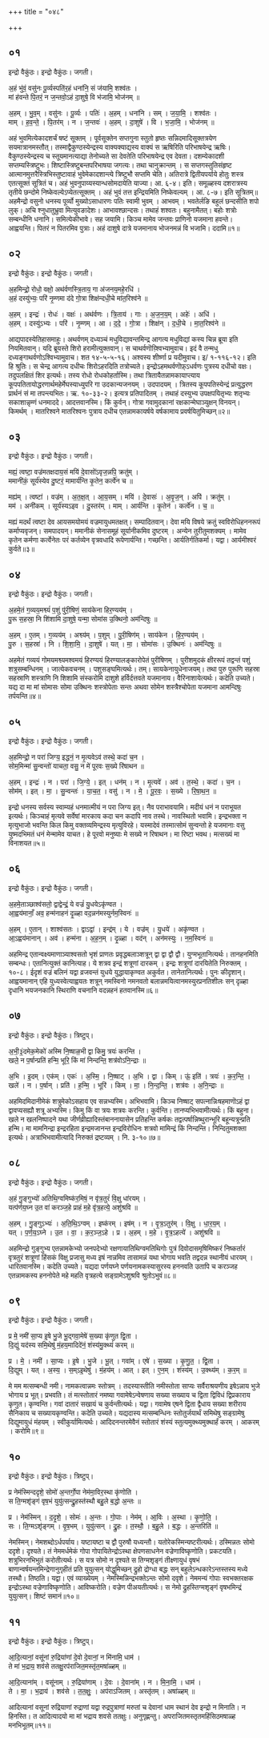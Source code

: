 +++
title = "०४८"

+++


## ०१
इन्द्रो वैकुंठः। इन्द्रो वैकुंठः। जगती।

अ॒हं भु॑वं॒ वसु॑नः पू॒र्व्यस्पति॑र॒हं धना॑नि॒ सं ज॑यामि॒ शश्व॑तः ।  
मां ह॑वन्ते पि॒तरं॒ न ज॒न्तवो॒ऽहं दा॒शुषे॒ वि भ॑जामि॒ भोज॑नम् ॥

अ॒हम् । भु॒व॒म् । वसु॑नः । पू॒र्व्यः । पतिः॑ । अ॒हम् । धना॑नि । सम् । ज॒या॒मि॒ । शश्व॑तः ।  
माम् । ह॒व॒न्ते॒ । पि॒तर॑म् । न । ज॒न्तवः॑ । अ॒हम् । दा॒शुषे॑ । वि । भ॒जा॒मि॒ । भोज॑नम् ॥

अहं भुवमित्येकादशर्चं षष्टं सूक्तम् । पूर्वसूक्तेन सप्तगुना स्तुतो हृष्तः सन्निदमादिसूक्तत्रयेण सयमात्रानमस्तौत्। तस्माद्वैकुण्ठस्येन्द्रस्य वाक्यक्याद्यस्य वाक्यं स ऋषिरिति परिभाषयेन्द्र ऋषिः। वैकुण्ठस्येन्द्रस्य च स्तूयमानत्याद्या तेनोच्यते सा देवतेति परिभाषयेन्द्र एव देवता। दशम्येकादशी सप्तम्यस्त्रिष्टुभः। शिष्टास्त्रिष्टुबन्तपरिभाषया जगत्यः। तथा चानुक्रान्तम् । स सप्तगस्तुतिसंहृष्ट आत्मानमुत्तरैस्त्रिभिस्तुष्टावाहं भुवेमेकादशान्त्ये त्रिष्टुभौ सप्तमि चेति। अतिरात्रे द्वितीयपर्याये होतुः शस्त्र एतत्सूक्तं सूत्रितं च। अहं भुवनुपाय्यस्यान्धसोमदायेति याज्या। आ. ६-४। इति। समूळ्हस्य दशरात्रस्य तृतीये छन्दोमे निष्केवल्येऽप्येतत्सूक्तम् । अहं भुवं तत्त इन्द्रियमिति निष्केवल्यम् । आ. ८-७। इति सूत्रितम्॥अहमैन्द्रो वसुनो धनस्य पूर्व्यो मुख्योऽसाधारणः पतिः स्वामी भुवम् । आभवम् । भवतेर्लङि बहुलं छन्दसीति शपो लुक्। अचि श्नुधातुभ्रुवा मित्युवङादेशः। आभावश्छान्दसः। तथाहं शश्वतः। बहुनामैतत्। बहोः शत्रोः सम्बन्धीनि धनानि। समित्येकीभावे। सह जयामि। किञ्च मामेव जन्तवः प्राणिनो यजमाना हवन्ते। आह्वयन्ति। पितरं न पितरमिव पुत्राः। अहं दाशुषे दात्रे यजमानाय भोजनमन्नं वि भजामि। ददामि॥१॥

## ०२
इन्द्रो वैकुंठः। इन्द्रो वैकुंठः। जगती।

अ॒हमिन्द्रो॒ रोधो॒ वक्षो॒ अथ॑र्वणस्त्रि॒ताय॒ गा अ॑जनय॒महे॒रधि॑ ।  
अ॒हं दस्यु॑भ्यः॒ परि॑ नृ॒म्णमा द॑दे गो॒त्रा शिक्ष॑न्दधी॒चे मा॑त॒रिश्व॑ने ॥

अ॒हम् । इन्द्रः॑ । रोधः॑ । वक्षः॑ । अथ॑र्वणः । त्रि॒ताय॑ । गाः । अ॒ज॒न॒य॒म् । अहेः॑ । अधि॑ ।  
अ॒हम् । दस्यु॑ऽभ्यः । परि॑ । नृ॒म्णम् । आ । द॒दे॒ । गो॒त्रा । शिक्ष॑न् । द॒धी॒चे । मा॒त॒रिश्व॑ने ॥

आद्यपादस्येतिहासमाहुः। अथर्वणम् दध्यञ्चं मधुविद्यावन्तमिन्द्र आगत्य मधुविद्यां कस्य चिन्न ब्रूया इति नियमितवान्। यदि ब्रूयस्ते शिरो हरामीत्युक्तवान्। स चाथर्वणॊय़्श्विभ्यामुवाच। इदं वै तन्मधु दध्यङ्गाथर्वणोऽश्विभ्यामुवाच। शत १४-५-५-१६। अश्वस्य शीर्ष्णा प्र यदीमुवाच। इ/ १-११६-१२। इति हि श्रुतिः। स चेन्द्र आगत्य दधीचः शिरोऽहरदिति तत्रोच्यते। इन्द्रोऽहमथर्वणॊफ़्ऽधर्वणः पुत्रस्य दधीचो वक्षः। तदुपलक्षितं शिर इत्यर्थः। तस्य रोधो रोधकोहर्तास्मि। तथा त्रितायैतन्नामकायाप्त्याय कूपपतितायोद्धरणार्थमहेर्मेघस्याध्युपरि गा उदकान्यजनयम् । उदपादयम् । त्रितस्य कूपपतिस्येन्द्रं प्रत्युद्धरण प्रार्थनं सं मा तपन्त्यभितः। ऋ. १०-३३-२। इत्यत्र प्रतिपादितम् । तथाहं दस्युभ्य उपक्षपयितृभ्यः शतृभ्यः सकाशान्नृम्णं धनमाददे। आदत्तवानस्मि। किं कुर्वन्। गोत्रा गवामुदकानां रक्षकान्मेघाञ्युक्षन् विनयन्। किमर्थम् । मातरिश्वने मातरिश्वनः पुत्राय दधीच एतन्नामकायर्षये वर्षकामाय प्रवर्षयितुमिच्छन्॥२॥

## ०३
इन्द्रो वैकुंठः। इन्द्रो वैकुंठः। जगती।

मह्यं॒ त्वष्टा॒ वज्र॑मतक्षदाय॒सं मयि॑ दे॒वासो॑ऽवृज॒न्नपि॒ क्रतु॑म् ।  
ममानी॑कं॒ सूर्य॑स्येव दु॒ष्टरं॒ मामार्य॑न्ति कृ॒तेन॒ कर्त्वे॑न च ॥

मह्य॑म् । त्वष्टा॑ । वज्र॑म् । अ॒त॒क्ष॒त् । आ॒य॒सम् । मयि॑ । दे॒वासः॑ । अ॒वृ॒ज॒न् । अपि॑ । क्रतु॑म् ।  
मम॑ । अनी॑कम् । सूर्य॑स्यऽइव । दु॒स्तर॑म् । माम् । आर्य॑न्ति । कृ॒तेन॑ । कर्त्वे॑न । च॒ ॥

मह्यं मदर्थं त्वष्टा देव आयसमयोमयं वज्रमायुधमतक्षत्। सम्पादितवान्। देवा मयि विषये क्रतुं स्वविरोधिहननरूपं कर्माप्यवृजन्। समपादयन्। ममानीकं सेनासमूहं सूर्यानीकमिव दुष्टरम् । अन्येन तुरीतुमशक्यम् । मामेव कृतेन कर्मणा कर्त्वेनेतः परं कर्तव्येन वृत्रवधादि रूपेणार्यन्ति। गच्छन्ति। आर्यतिर्गतिकर्मा। यद्वा। आर्यमीश्वरं कुर्वते॥३॥

## ०४
इन्द्रो वैकुंठः। इन्द्रो वैकुंठः। जगती।

अ॒हमे॒तं ग॒व्यय॒मश्व्यं॑ प॒शुं पु॑री॒षिणं॒ साय॑केना हिर॒ण्यय॑म् ।  
पु॒रू स॒हस्रा॒ नि शि॑शामि दा॒शुषे॒ यन्मा॒ सोमा॑स उ॒क्थिनो॒ अम॑न्दिषुः ॥

अ॒हम् । ए॒तम् । ग॒व्यय॑म् । अश्व्य॑म् । प॒शुम् । पु॒री॒षिण॑म् । साय॑केन । हि॒र॒ण्यय॑म् ।  
पु॒रु । स॒हस्रा॑ । नि । शि॒शा॒मि॒ । दा॒शुषे॑ । यत् । मा॒ । सोमा॑सः । उ॒क्थिनः॑ । अम॑न्दिषुः ॥

अहमेतं गव्ययं गोमयमश्व्यमश्वमयं हिरण्ययं हिरण्यालङ्कारोपेतं पुरीषिणम् । पुरीशमुदकं क्षीररूपं तद्वन्तं पशुं शत्रुसम्बन्धिनम् । जात्येकवचनम् । पशुसङ्घमित्यर्थः। तम्। सायकेनायुधेनाजयम्। तथा पुरु पुरूणि सहस्रा सहस्राणि शस्त्राणि नि शिशामि संस्करोमि दाशुशे हर्विर्दत्तवते यजमानाय। वैरिनाशायेत्यर्थः। कदेति उच्यते। यद्य दा मा मां सोमासः सोमा उक्थिनः शस्त्रोपेताः सन्तः अथवा सोमेन शस्त्रैश्चोपेता यजमाना आमन्दिषुः तर्पयन्ति॥४॥

## ०५
इन्द्रो वैकुंठः। इन्द्रो वैकुंठः। जगती।

अ॒हमिन्द्रो॒ न परा॑ जिग्य॒ इद्धनं॒ न मृ॒त्यवेऽव॑ तस्थे॒ कदा॑ च॒न ।  
सोम॒मिन्मा॑ सु॒न्वन्तो॑ याचता॒ वसु॒ न मे॑ पूरवः स॒ख्ये रि॑षाथन ॥

अ॒हम् । इन्द्रः॑ । न । परा॑ । जि॒ग्ये॒ । इत् । धन॑म् । न । मृ॒त्यवे॑ । अव॑ । त॒स्थे॒ । कदा॑ । च॒न ।  
सोम॑म् । इत् । मा॒ । सु॒न्वन्तः॑ । या॒च॒त॒ । वसु॑ । न । मे॒ । पू॒र॒वः॒ । स॒ख्ये । रि॒षा॒थ॒न॒ ॥

इन्द्रो धनस्य सर्वस्य स्वाम्यहं धनमात्मीयं न परा जिग्य इत्। नैव पराभावयामि। मदीयं धनं न पराभूयत इत्यर्थः। किञ्चाहं मृत्यवे सर्वेषां मारकाय कदा चन कदापि नाव तस्थे। नावस्थितो भवामि। इन्द्रभक्ता न मृत्युभाजो भवन्ति किल किमु वक्तव्यमिन्द्रस्य मृत्युविरहे। यस्मादेवं तस्मात्सोमं सुन्वन्तो हे यजमानाः वसु युष्मदभिमतं धनं मेन्मामेव याचत। हे पूरवो मनुष्याः मे सख्ये न रिषाथन। मा रिष्टा भवथ। मत्सख्यं मा विनाशयत॥५॥

## ०६
इन्द्रो वैकुंठः। इन्द्रो वैकुंठः। जगती।

अ॒हमे॒ताञ्छाश्व॑सतो॒ द्वाद्वेन्द्रं॒ ये वज्रं॑ यु॒धयेऽकृ॑ण्वत ।  
आ॒ह्वय॑मानाँ॒ अव॒ हन्म॑नाहनं दृ॒ळ्हा वद॒न्नन॑मस्युर्नम॒स्विनः॑ ॥

अ॒हम् । ए॒तान् । शाश्व॑सतः । द्वाऽद्वा॑ । इन्द्र॑म् । ये । वज्र॑म् । यु॒धये॑ । अकृ॑ण्वत ।  
आ॒ऽह्वय॑मानान् । अव॑ । हन्म॑ना । अ॒ह॒न॒म् । दृ॒ळ्हा । वद॑न् । अन॑मस्युः । न॒म॒स्विनः॑ ॥

अहमिन्द्र एतान्वक्ष्यमाणाञ्याश्वसतो भृशं प्राणतः प्रवृद्धबलाञ्शत्रून् द्वा द्वा द्वौ द्वौ। युग्मभूतानित्यर्थः। तानहनमिति सम्बन्धः। एतानित्युक्तं कानित्याह। ये शत्रव इन्द्रं शत्रूणां दारकम् । इन्द्रः शत्रूणां दारयितेति निरुक्तम् । १०-८। ईदृशं वज्रं बलिनं यद्वा व्रजवन्तं युधये युद्धायाकृण्वत अकुर्वत। तानेतानित्यर्थः। पुनः कीदृशान्। आह्वयमानान् एहि युध्यस्वेत्याह्वयतः शत्रून् नमस्विनो नमनवतो बलान्नमयित्वानमस्युरप्रनतिशीलः सन् दृळ्हा दृधानि भयजनकानि स्थिराणि वचनानि वदन्नहनं हतवानस्मि॥६॥

## ०७
इन्द्रो वैकुंठः। इन्द्रो वैकुंठः। त्रिष्टुप्।

अ॒भी॒३॒॑दमेक॒मेको॑ अस्मि नि॒ष्षाळ॒भी द्वा किमु॒ त्रयः॑ करन्ति ।  
खले॒ न प॒र्षान्प्रति॑ हन्मि॒ भूरि॒ किं मा॑ निन्दन्ति॒ शत्र॑वोऽनि॒न्द्राः ॥

अ॒भि । इ॒दम् । एक॑म् । एकः॑ । अ॒स्मि॒ । नि॒ष्षाट् । अ॒भि । द्वा । किम् । ऊं॒ इति॑ । त्रयः॑ । क॒र॒न्ति॒ ।  
खले॑ । न । प॒र्षान् । प्रति॑ । ह॒न्मि॒ । भूरि॑ । किम् । मा॒ । नि॒न्द॒न्ति॒ । शत्र॑वः । अ॒नि॒न्द्राः ॥

अहमिदमिदानीमेकं शत्रुमेकोऽसहाय एव सन्नभ्यस्मि। अभिभवामि। किञ्च निष्षाट् सपत्नान्निःषहमाणॊऽहं द्वा द्वावप्यसह्यौ शत्रू अभ्यस्मि। किमु किं वा त्रयः शत्रवः करन्ति। कुर्वन्ति। तानप्यभिभवामीत्यर्थः। किं बहुना। खले न खलनिष्पादने यथा जीर्णव्रीह्यादिस्तंबाननायासेन प्रतिहन्ति कर्षकः तद्वत्पर्षान्निष्थुरान्भूरि बहून्यत्रून्प्रति हन्मि। मा मामनिन्द्रा इन्द्ररहिता इन्द्रमजानन्त इन्द्रविरोधिनः शत्रवो मामिन्द्रं किं निन्दन्ति। निन्दितुमशक्ता इत्यर्थः। अत्राभिभवामीत्यादि निरुक्तं द्रष्टव्यम् । नि. ३-१०॥७॥

## ०८
इन्द्रो वैकुंठः। इन्द्रो वैकुंठः। जगती।

अ॒हं गु॒ङ्गुभ्यो॑ अतिथि॒ग्वमिष्क॑र॒मिषं॒ न वृ॑त्र॒तुरं॑ वि॒क्षु धा॑रयम् ।  
यत्प॑र्णय॒घ्न उ॒त वा॑ करञ्ज॒हे प्राहं म॒हे वृ॑त्र॒हत्ये॒ अशु॑श्रवि ॥

अ॒हम् । गु॒ङ्गुऽभ्यः॑ । अ॒ति॒थि॒ऽग्वम् । इष्क॑रम् । इष॑म् । न । वृ॒त्र॒ऽतुर॑म् । वि॒क्षु । धा॒र॒य॒म् ।  
यत् । प॒र्ण॒य॒ऽघ्ने । उ॒त । वा॒ । क॒र॒ञ्ज॒ऽहे । प्र । अ॒हम् । म॒हे । वृ॒त्र॒ऽहत्ये॑ । अशु॑श्रवि ॥

अहमिन्द्रो गुङ्गुभ्य एतन्नामकेभ्यो जनपदेभ्यो रक्षणायातिथिग्वमतिथिगोः पुत्रं दिवोदासमृषिमिष्करं निष्कर्तारं वृत्रतुरं शत्रूणां हिंसकं विक्षु प्रजासु मध्य इषं नान्नमिव तासामन्नं यथा भोगाय भवति तद्वदन्न स्थानीयं धारयम् । धारितवानस्मि। कदेति उच्यते। यद्यदा पर्णयघ्ने पर्णयनामकस्यासुरस्य हननवति उतापि च करञ्जह एतन्नामकस्य हननोपेते महे महति वृत्रहत्ये सङ्ग्रामेऽशुश्रवि श्रुतोऽभुवं॥८॥

## ०९
इन्द्रो वैकुंठः। इन्द्रो वैकुंठः। जगती।

प्र मे॒ नमी॑ सा॒प्य इ॒षे भु॒जे भू॒द्गवा॒मेषे॑ स॒ख्या कृ॑णुत द्वि॒ता ।  
दि॒द्युं यद॑स्य समि॒थेषु॑ मं॒हय॒मादिदे॑नं॒ शंस्य॑मु॒क्थ्यं॑ करम् ॥

प्र । मे॒ । नमी॑ । सा॒प्यः । इ॒षे । भु॒जे । भू॒त् । गवा॑म् । एषे॑ । स॒ख्या । कृ॒णु॒त॒ । द्वि॒ता ।  
दि॒द्युम् । यत् । अ॒स्य॒ । स॒म्ऽइ॒थेषु॑ । मं॒हय॑म् । आत् । इत् । ए॒न॒म् । शंस्य॑म् । उ॒क्थ्य॑म् । क॒र॒म् ॥

मे मम मत्सम्बन्धी नमी। नामकत्वान्नमः स्तोत्रम् । तदस्यास्तीति नमीस्तोता साप्यः सर्वैराश्रयणीय इषेऽन्नाय भुजे भोगाय प्र भूत्। प्रभवति। तं मत्स्तोतारं नमष्या गवामेषेऽन्वेषणाय सख्या सख्याय च द्विता द्विविधं द्विप्रकाराय कृणुत। कृण्वन्ति। गवां दातारं सखायं च कुर्वन्तीत्यर्थः। यद्वा। गवामेष एषने द्विता द्वैधाय सख्या शरीराय सैनिकाय च सख्यायकृण्वन्ति। कदेति उच्यते। यद्यदास्य मत्सम्बन्धिनः स्तोतुर्जयार्थं समिथेषु सङ्ग्रामेषु दिद्युमायुधं मंहयम् । स्वीकुर्यामित्यर्थः। आदिदनन्तरमेवैनं स्तोतारं शंस्यं स्तुत्यमुक्थ्यमुक्थार्हं करम् । आकरम् । करोमि॥९॥

## १०
इन्द्रो वैकुंठः। इन्द्रो वैकुंठः। त्रिष्टुप्।

प्र नेम॑स्मिन्ददृशे॒ सोमो॑ अ॒न्तर्गो॒पा नेम॑मा॒विर॒स्था कृ॑णोति ।  
स ति॒ग्मशृ॑ङ्गं वृष॒भं युयु॑त्सन्द्रु॒हस्त॑स्थौ बहु॒ले ब॒द्धो अ॒न्तः ॥

प्र । नेम॑स्मिन् । द॒दृ॒शे॒ । सोमः॑ । अ॒न्तः । गो॒पाः । नेम॑म् । आ॒विः । अ॒स्था । कृ॒णो॒ति॒ ।  
सः । ति॒ग्मऽशृ॑ङ्गम् । वृ॒ष॒भम् । युयु॑त्सन् । द्रु॒हः । त॒स्थौ॒ । ब॒हु॒ले । ब॒द्धः । अ॒न्तरिति॑ ॥

नेमस्मिन्। नेमशब्दोऽर्धपर्याय। यष्टायष्टा च द्वौ पुरुषौ यध्यन्तौ। यतोरेकस्मिन्यष्टरीत्यर्थः। ठस्मिन्नतः सोमो ददृशे। दृश्यते। तं नेममर्धमेकं गोपा गोपायितेन्द्रोऽस्था क्षेपणसाधनेन वज्रेणाविष्कृणोति। प्रकटयति। शत्रुभिरनभिभुतं करोतीत्यर्थः। स यत्र सोमो न दृश्यते स तिग्मशृङ्गं तीक्ष्णायुधं वृषभं बाणान्वर्षयन्तमिन्द्रेणानुगृहीतं प्रति युयुत्सन् योद्धुमिच्छन् द्रुहो द्रोग्धा बद्धः सन् बहुलेऽन्धकारेऽन्तस्तस्य मध्ये तस्थौ। तिष्ठति। यद्वा। एवं व्याख्येयम् । नेमस्मिन्निन्द्रभक्तेऽन्तः सोमो दवृशे। नेममन्यं गोपाः स्वभक्तरक्षक इन्द्रोऽस्था वज्रेणाविष्कृणोति। आविष्करोति। वज्रेण पीअयतीत्यर्थः। स नेमो द्रुहस्तिग्मशृङ्गं वृषभमिन्द्रं युयुत्सन्। शिष्टं समानं॥१०॥

## ११
इन्द्रो वैकुंठः। इन्द्रो वैकुंठः। त्रिष्टुप्।

आ॒दि॒त्यानां॒ वसू॑नां रु॒द्रिया॑णां दे॒वो दे॒वानां॒ न मि॑नामि॒ धाम॑ ।  
ते मा॑ भ॒द्राय॒ शव॑से ततक्षु॒रप॑राजित॒मस्तृ॑त॒मषा॑ळ्हम् ॥

आ॒दि॒त्याना॑म् । वसू॑नाम् । रु॒द्रिया॑णाम् । दे॒वः । दे॒वाना॑म् । न । मि॒ना॒मि॒ । धाम॑ ।  
ते । मा॒ । भ॒द्राय॑ । शव॑से । त॒त॒क्षुः॒ । अप॑राऽजितम् । अस्तृ॑तम् । अषा॑ळ्हम् ॥

आदित्यानां वसूनां रुद्रियाणां रुद्राणां यद्वा रुद्रपुत्राणां मरुतां च देवानां धाम स्थानं देव इन्द्रो न मिनाति। न हिनस्ति। त आदित्यादयो मा मां भद्राय शवसे ततक्षुः। अनुगृह्णन्तु। अपराजितमस्तृतमहिंसिठमषाळ्ह मनभिभूतम्॥११॥